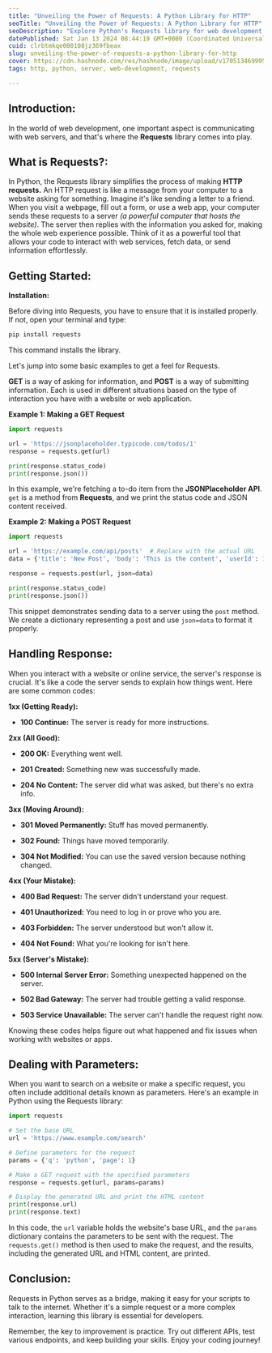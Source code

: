 ```yaml
---
title: "Unveiling the Power of Requests: A Python Library for HTTP"
seoTitle: "Unveiling the Power of Requests: A Python Library for HTTP"
seoDescription: "Explore Python's Requests library for web development: HTTP methods, response handling, and more."
datePublished: Sat Jan 13 2024 08:44:19 GMT+0000 (Coordinated Universal Time)
cuid: clrbtmkqe000108jz369fbeax
slug: unveiling-the-power-of-requests-a-python-library-for-http
cover: https://cdn.hashnode.com/res/hashnode/image/upload/v1705134699957/ae5d7fa9-6704-4212-93dc-6c553159f3bb.jpeg
tags: http, python, server, web-development, requests

---
```


## Introduction:

In the world of web development, one important aspect is communicating with web servers, and that's where the **Requests** library comes into play.

## What is Requests?:

In Python, the Requests library simplifies the process of making **HTTP requests.** An HTTP request is like a message from your computer to a website asking for something. Imagine it's like sending a letter to a friend. When you visit a webpage, fill out a form, or use a web app, your computer sends these requests to a server *(a powerful computer that hosts the website)*. The server then replies with the information you asked for, making the whole web experience possible. Think of it as a powerful tool that allows your code to interact with web services, fetch data, or send information effortlessly.

## Getting Started:

**Installation:**

Before diving into Requests, you have to ensure that it is installed properly. If not, open your terminal and type:

```python
pip install requests
```

This command installs the library.

Let's jump into some basic examples to get a feel for Requests.

**GET** is a way of asking for information, and **POST** is a way of submitting information. Each is used in different situations based on the type of interaction you have with a website or web application.

**Example 1: Making a GET Request**

```python
import requests

url = 'https://jsonplaceholder.typicode.com/todos/1'
response = requests.get(url)

print(response.status_code)
print(response.json())
```

In this example, we're fetching a to-do item from the **JSONPlaceholder API**. `get` is a method from **Requests**, and we print the status code and JSON content received.

**Example 2: Making a POST Request**

```python
import requests

url = 'https://example.com/api/posts'  # Replace with the actual URL
data = {'title': 'New Post', 'body': 'This is the content', 'userId': 1}

response = requests.post(url, json=data)

print(response.status_code)
print(response.json())
```

This snippet demonstrates sending data to a server using the `post` method. We create a dictionary representing a post and use `json=data` to format it properly.

## **Handling Response:**

When you interact with a website or online service, the server's response is crucial. It's like a code the server sends to explain how things went. Here are some common codes:

**1xx (Getting Ready):**

* **100 Continue:** The server is ready for more instructions.
    

**2xx (All Good):**

* **200 OK:** Everything went well.
    
* **201 Created:** Something new was successfully made.
    
* **204 No Content:** The server did what was asked, but there's no extra info.
    

**3xx (Moving Around):**

* **301 Moved Permanently:** Stuff has moved permanently.
    
* **302 Found:** Things have moved temporarily.
    
* **304 Not Modified:** You can use the saved version because nothing changed.
    

**4xx (Your Mistake):**

* **400 Bad Request:** The server didn't understand your request.
    
* **401 Unauthorized:** You need to log in or prove who you are.
    
* **403 Forbidden:** The server understood but won't allow it.
    
* **404 Not Found:** What you're looking for isn't here.
    

**5xx (Server's Mistake):**

* **500 Internal Server Error:** Something unexpected happened on the server.
    
* **502 Bad Gateway:** The server had trouble getting a valid response.
    
* **503 Service Unavailable:** The server can't handle the request right now.
    

Knowing these codes helps figure out what happened and fix issues when working with websites or apps.

## **Dealing with Parameters:**

When you want to search on a website or make a specific request, you often include additional details known as parameters. Here's an example in Python using the Requests library:

```python
import requests

# Set the base URL
url = 'https://www.example.com/search'

# Define parameters for the request
params = {'q': 'python', 'page': 1}

# Make a GET request with the specified parameters
response = requests.get(url, params=params)

# Display the generated URL and print the HTML content
print(response.url)
print(response.text)
```

In this code, the `url` variable holds the website's base URL, and the `params` dictionary contains the parameters to be sent with the request. The `requests.get()` method is then used to make the request, and the results, including the generated URL and HTML content, are printed.

## **Conclusion:**

Requests in Python serves as a bridge, making it easy for your scripts to talk to the internet. Whether it's a simple request or a more complex interaction, learning this library is essential for developers.

Remember, the key to improvement is practice. Try out different APIs, test various endpoints, and keep building your skills. Enjoy your coding journey!